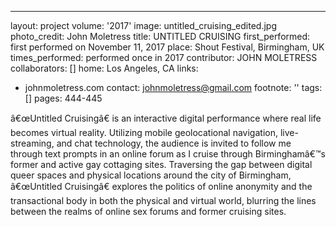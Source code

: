 ---
layout: project
volume: '2017'
image: untitled_cruising_edited.jpg
photo_credit: John Moletress
title: UNTITLED CRUISING
first_performed: first performed on November 11, 2017
place: Shout Festival, Birmingham, UK
times_performed: performed once in 2017
contributor: JOHN MOLETRESS
collaborators: []
home: Los Angeles, CA
links:
- johnmoletress.com
contact: johnmoletress@gmail.com
footnote: ''
tags: []
pages: 444-445



â€œUntitled Cruisingâ€ is an interactive digital performance where real life becomes virtual reality. Utilizing mobile geolocational navigation, live-streaming, and chat technology, the audience is invited to follow me through text prompts in an online forum as I cruise through Birminghamâ€™s former and active gay cottaging sites. Traversing the gap between digital queer spaces and physical locations around the city of Birmingham, â€œUntitled Cruisingâ€ explores the politics of online anonymity and the transactional body in both the physical and virtual world, blurring the lines between the realms of online sex forums and former cruising sites.

